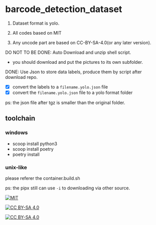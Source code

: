 # barcode_detection_dataset

1. Dataset format is yolo.

2. All codes based on MIT

3. Any uncode part are based on CC-BY-SA-4.0(or any later version).

DO NOT TO BE DONE: Auto Download and unzip shell script.
+ you should download and put the pictures to its own subfolder.

DONE: Use Json to store data labels, produce them by script after download repo.
+ [x] convert the labels to a `filename.yolo.json` file
+ [x] convert the `filename.yolo.json` file to a yolo format folder

ps: the json file after tgz is smaller than the original folder.

## toolchain

### windows

+ scoop install python3
+ scoop install poetry
+ poetry install

### unix-like

please referer the container.build.sh

ps: the pipx still can use `-i` to downloading via other source.

[![MIT](https://img.shields.io/badge/License-MIT-orange)][MIT]

[![CC BY-SA 4.0](https://img.shields.io/badge/License-CC%20BY--SA%204.0-orange)][cc_by_sa_4_0]

[![CC BY-SA 4.0][cc_by_sa_4_0_image]][cc_by_sa_4_0]

[MIT]: https://opensource.org/licenses/MIT

[cc_by_sa_4_0]: https://creativecommons.org/licenses/by-sa/4.0/

[cc_by_sa_4_0_image]: https://licensebuttons.net/l/by-sa/4.0/88x31.png
